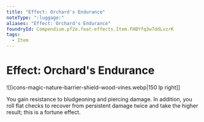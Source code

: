 ```yaml
---
title: "Effect: Orchard's Endurance"
noteType: ":luggage:"
aliases: "Effect: Orchard's Endurance"
foundryId: Compendium.pf2e.feat-effects.Item.FHBYfq3w7ddLvzrK
tags:
  - Item
---
```


# Effect: Orchard's Endurance
![[icons-magic-nature-barrier-shield-wood-vines.webp|150 lp right]]

You gain resistance to bludgeoning and piercing damage. In addition, you roll flat checks to recover from persistent damage twice and take the higher result; this is a fortune effect.
